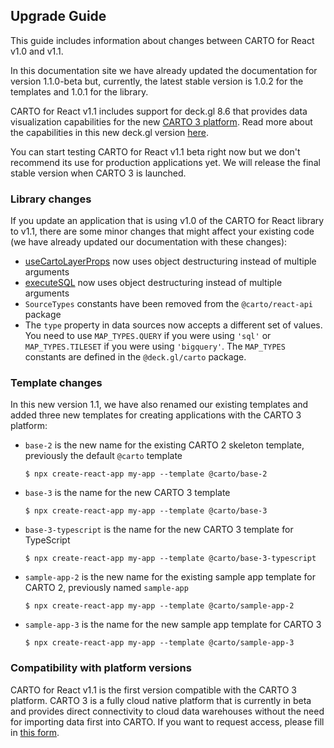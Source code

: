 ## Upgrade Guide

This guide includes information about changes between CARTO for React v1.0 and v1.1. 

In this documentation site we have already updated the documentation for version 1.1.0-beta but, currently, the latest stable version is 1.0.2 for the templates and 1.0.1 for the library. 

CARTO for React v1.1 includes support for deck.gl 8.6 that provides data visualization capabilities for the new [CARTO 3 platform](#compatibility-with-platform-versions). Read more about the capabilities in this new deck.gl version [here](/deck-gl).

You can start testing CARTO for React v1.1 beta right now but we don't recommend its use for production applications yet. We will release the final stable version when CARTO 3 is launched.

### Library changes

If you update an application that is using v1.0 of the CARTO for React library to v1.1, there are some minor changes that might affect your existing code (we have already updated our documentation with these changes):

- [useCartoLayerProps](react/library-reference/api/#usecartolayerprops) now uses object destructuring instead of multiple arguments
- [executeSQL](/react/library-reference/api/#executesql) now uses object destructuring instead of multiple arguments
- `SourceTypes` constants have been removed from the `@carto/react-api` package
- The `type` property in data sources now accepts a different set of values. You need to use `MAP_TYPES.QUERY` if you were using `'sql'` or `MAP_TYPES.TILESET` if you were using `'bigquery'`. The `MAP_TYPES` constants are defined in the `@deck.gl/carto` package.

### Template changes

In this new version 1.1, we have also renamed our existing templates and added three new templates for creating applications with the CARTO 3 platform:

- `base-2` is the new name for the existing CARTO 2 skeleton template, previously the default `@carto` template

   ```shell
   $ npx create-react-app my-app --template @carto/base-2
   ```

- `base-3` is the name for the new CARTO 3 template

   ```shell
   $ npx create-react-app my-app --template @carto/base-3
   ```

- `base-3-typescript` is the name for the new CARTO 3 template for TypeScript

   ```shell
   $ npx create-react-app my-app --template @carto/base-3-typescript
   ```

- `sample-app-2` is the new name for the existing sample app template for CARTO 2, previously named `sample-app`

   ```shell
   $ npx create-react-app my-app --template @carto/sample-app-2
   ```

- `sample-app-3` is the name for the new sample app template for CARTO 3

   ```shell
   $ npx create-react-app my-app --template @carto/sample-app-3
   ```

### Compatibility with platform versions

CARTO for React v1.1 is the first version compatible with the CARTO 3 platform. CARTO 3 is a fully cloud native platform that is currently in beta and provides direct connectivity to cloud data warehouses without the need for importing data first into CARTO. If you want to request access, please fill in [this form](https://carto.com/carto3/).

